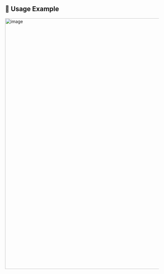 ## 🚀 Usage Example

<img width="921" height="820" alt="image" src="https://github.com/user-attachments/assets/0e54ceb4-fb32-4ca9-bf02-ccf390e77786" />
